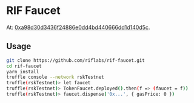 # RIF Faucet

At: [0xa98d30d3436f24886e0dd4bd440666dd1d140d5c](https://explorer.testnet.rsk.co/address/0xa98d30d3436f24886e0dd4bd440666dd1d140d5c).

## Usage

```sh
git clone https://github.com/riflabs/rif-faucet.git
cd rif-faucet
yarn install
truffle console --network rskTestnet
truffle(rskTestnet)> let faucet
truffle(rskTestnet)> TokenFaucet.deployed().then(f => (faucet = f))
truffle(rskTestnet)> faucet.dispense('0x...', { gasPrice: 0 })
```
